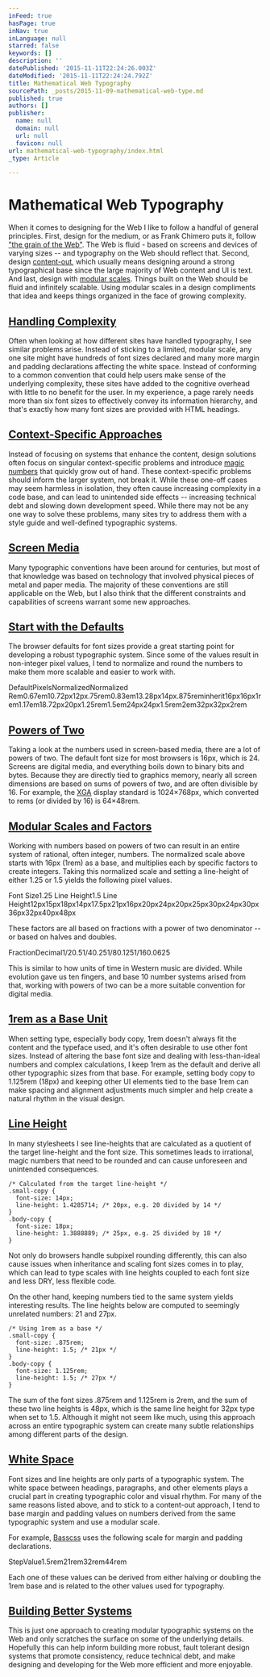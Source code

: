 ```yaml
---
inFeed: true
hasPage: true
inNav: true
inLanguage: null
starred: false
keywords: []
description: ''
datePublished: '2015-11-11T22:24:26.003Z'
dateModified: '2015-11-11T22:24:24.792Z'
title: Mathematical Web Typography
sourcePath: _posts/2015-11-09-mathematical-web-type.md
published: true
authors: []
publisher:
  name: null
  domain: null
  url: null
  favicon: null
url: mathematical-web-typography/index.html
_type: Article

---
```

# Mathematical Web Typography

When it comes to designing for the Web I like to follow a handful of general principles. First, design for the medium, or as Frank Chimero puts it, follow ["the grain of the Web"][0]. The Web is fluid - based on screens and devices of varying sizes -- and typography on the Web should reflect that. Second, design [content-out][1], which usually means designing around a strong typographical base since the large majority of Web content and UI is text. And last, design with [modular scales][2]. Things built on the Web should be fluid and infinitely scalable. Using modular scales in a design compliments that idea and keeps things organized in the face of growing complexity.

## [Handling Complexity][3]

Often when looking at how different sites have handled typography, I see similar problems arise. Instead of sticking to a limited, modular scale, any one site might have hundreds of font sizes declared and many more margin and padding declarations affecting the white space. Instead of conforming to a common convention that could help users make sense of the underlying complexity, these sites have added to the cognitive overhead with little to no benefit for the user. In my experience, a page rarely needs more than six font sizes to effectively convey its information hierarchy, and that's exactly how many font sizes are provided with HTML headings.

## [Context-Specific Approaches][4]

Instead of focusing on systems that enhance the content, design solutions often focus on singular context-specific problems and introduce [magic numbers][5] that quickly grow out of hand. These context-specific problems should inform the larger system, not break it. While these one-off cases may seem harmless in isolation, they often cause increasing complexity in a code base, and can lead to unintended side effects -- increasing technical debt and slowing down development speed. While there may not be any one way to solve these problems, many sites try to address them with a style guide and well-defined typographic systems.

## [Screen Media][6]

Many typographic conventions have been around for centuries, but most of that knowledge was based on technology that involved physical pieces of metal and paper media. The majority of these conventions are still applicable on the Web, but I also think that the different constraints and capabilities of screens warrant some new approaches.

## [Start with the Defaults][7]

The browser defaults for font sizes provide a great starting point for developing a robust typographic system. Since some of the values result in non-integer pixel values, I tend to normalize and round the numbers to make them more scalable and easier to work with.

DefaultPixelsNormalizedNormalized Rem0.67em10.72px12px.75rem0.83em13.28px14px.875reminherit16px16px1rem1.17em18.72px20px1.25rem1.5em24px24px1.5rem2em32px32px2rem

## 

## [Powers of Two][8]

Taking a look at the numbers used in screen-based media, there are a lot of powers of two. The default font size for most browsers is 16px, which is 24\. Screens are digital media, and everything boils down to binary bits and bytes. Because they are directly tied to graphics memory, nearly all screen dimensions are based on sums of powers of two, and are often divisible by 16\. For example, the [XGA][9] display standard is 1024×768px, which converted to rems (or divided by 16) is 64×48rem.

## [Modular Scales and Factors][10]

Working with numbers based on powers of two can result in an entire system of rational, often integer, numbers. The normalized scale above starts with 16px (1rem) as a base, and multiplies each by specific factors to create integers. Taking this normalized scale and setting a line-height of either 1.25 or 1.5 yields the following pixel values.

Font Size1.25 Line Height1.5 Line Height12px15px18px14px17.5px21px16px20px24px20px25px30px24px30px36px32px40px48px

These factors are all based on fractions with a power of two denominator -- or based on halves and doubles.

FractionDecimal1/20.51/40.251/80.1251/160.0625

This is similar to how units of time in Western music are divided. While evolution gave us ten fingers, and base 10 number systems arised from that, working with powers of two can be a more suitable convention for digital media.

## [1rem as a Base Unit][11]

When setting type, especially body copy, 1rem doesn't always fit the content and the typeface used, and it's often desirable to use other font sizes. Instead of altering the base font size and dealing with less-than-ideal numbers and complex calculations, I keep 1rem as the default and derive all other typographic sizes from that base. For example, setting body copy to 1.125rem (18px) and keeping other UI elements tied to the base 1rem can make spacing and alignment adjustments much simpler and help create a natural rhythm in the visual design.

## [Line Height][12]

In many stylesheets I see line-heights that are calculated as a quotient of the target line-height and the font size. This sometimes leads to irrational, magic numbers that need to be rounded and can cause unforeseen and unintended consequences.

    /* Calculated from the target line-height */
    .small-copy {
      font-size: 14px;
      line-height: 1.4285714; /* 20px, e.g. 20 divided by 14 */
    }
    .body-copy {
      font-size: 18px;
      line-height: 1.3888889; /* 25px, e.g. 25 divided by 18 */
    }

Not only do browsers handle subpixel rounding differently, this can also cause issues when inheritance and scaling font sizes comes in to play, which can lead to type scales with line heights coupled to each font size and less DRY, less flexible code.

On the other hand, keeping numbers tied to the same system yields interesting results. The line heights below are computed to seemingly unrelated numbers: 21 and 27px.

    /* Using 1rem as a base */
    .small-copy {
      font-size: .875rem;
      line-height: 1.5; /* 21px */
    }
    .body-copy {
      font-size: 1.125rem;
      line-height: 1.5; /* 27px */
    }

The sum of the font sizes .875rem and 1.125rem is 2rem, and the sum of these two line heights is 48px, which is the same line height for 32px type when set to 1.5\. Although it might not seem like much, using this approach across an entire typographic system can create many subtle relationships among different parts of the design.

## [White Space][13]

Font sizes and line heights are only parts of a typographic system. The white space between headings, paragraphs, and other elements plays a crucial part in creating typographic color and visual rhythm. For many of the same reasons listed above, and to stick to a content-out approach, I tend to base margin and padding values on numbers derived from the same typographic system and use a modular scale.

For example, [Basscss][14] uses the following scale for margin and padding declarations.

StepValue1.5rem21rem32rem44rem

Each one of these values can be derived from either halving or doubling the 1rem base and is related to the other values used for typography.

## [Building Better Systems][15]

This is just one approach to creating modular typographic systems on the Web and only scratches the surface on some of the underlying details. Hopefully this can help inform building more robust, fault tolerant design systems that promote consistency, reduce technical debt, and make designing and developing for the Web more efficient and more enjoyable.

[0]: http://frankchimero.com/writing/the-webs-grain/
[1]: http://alistapart.com/article/content-out-layout
[2]: http://alistapart.com/article/more-meaningful-typography
[3]: http://jxnblk.com/writing/posts/mathematical-web-typography/#handling-complexity
[4]: http://jxnblk.com/writing/posts/mathematical-web-typography/#context-specific-approaches
[5]: https://css-tricks.com/magic-numbers-in-css/
[6]: http://jxnblk.com/writing/posts/mathematical-web-typography/#screen-media
[7]: http://jxnblk.com/writing/posts/mathematical-web-typography/#start-with-the-defaults
[8]: http://jxnblk.com/writing/posts/mathematical-web-typography/#powers-of-two
[9]: https://en.wikipedia.org/wiki/Graphics_display_resolution#XGA_.281024.C3.97768.29
[10]: http://jxnblk.com/writing/posts/mathematical-web-typography/#modular-scales-and-factors
[11]: http://jxnblk.com/writing/posts/mathematical-web-typography/#1-rem-as-a-base-unit
[12]: http://jxnblk.com/writing/posts/mathematical-web-typography/#line-height
[13]: http://jxnblk.com/writing/posts/mathematical-web-typography/#white-space
[14]: http://basscss.com/
[15]: http://jxnblk.com/writing/posts/mathematical-web-typography/#building-better-systems